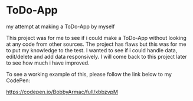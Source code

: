 # ToDo-App
my attempt at making a ToDo-App by myself

This project was for me to see if i could make a ToDo-App without looking at any code from other sources.
The project has flaws but this was for me to put my knowledge to the test.
I wanted to see if i could handle data, edit/delete and add data responsively.
I will come back to this project later to see how much i have improved.

To see a working example of this, please follow the link below to my CodePen:

https://codepen.io/BobbyArmac/full/xbbzvpM 
